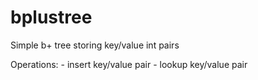 # bplustree

Simple b+ tree storing key/value int pairs

Operations:
    - insert key/value pair
    - lookup key/value pair
